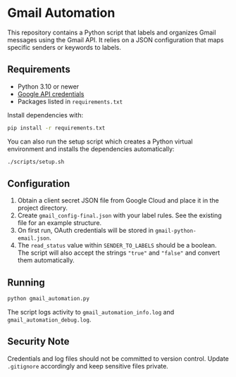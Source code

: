 # Gmail Automation

This repository contains a Python script that labels and organizes Gmail messages using the Gmail API. It relies on a JSON configuration that maps specific senders or keywords to labels.

## Requirements

- Python 3.10 or newer
- [Google API credentials](https://developers.google.com/gmail/api/quickstart/python)
- Packages listed in `requirements.txt`

Install dependencies with:

```bash
pip install -r requirements.txt
```

You can also run the setup script which creates a Python virtual environment
and installs the dependencies automatically:

```bash
./scripts/setup.sh
```

## Configuration

1. Obtain a client secret JSON file from Google Cloud and place it in the project directory.
2. Create `gmail_config-final.json` with your label rules. See the existing file for an example structure.
3. On first run, OAuth credentials will be stored in `gmail-python-email.json`.
4. The `read_status` value within `SENDER_TO_LABELS` should be a boolean. The
   script will also accept the strings `"true"` and `"false"` and convert them
   automatically.

## Running

```bash
python gmail_automation.py
```

The script logs activity to `gmail_automation_info.log` and `gmail_automation_debug.log`.

## Security Note

Credentials and log files should not be committed to version control. Update `.gitignore` accordingly and keep sensitive files private.
